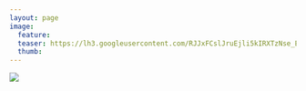 ```yaml
---
layout: page
image:
  feature:
  teaser: https://lh3.googleusercontent.com/RJJxFCslJruEjli5kIRXTzNse_EYKiv6EaxFffOox8o=w245-h163-no
  thumb:
---
```


![](https://lh3.googleusercontent.com/7GkHZrZRiboKnsMZ2VDhcZeuweMCSEBeGYq2zts98xY=w800)

